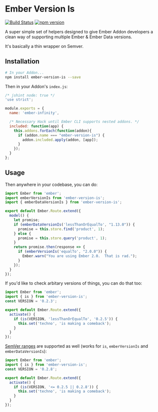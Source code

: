 # Ember Version Is

[![Build Status](https://travis-ci.org/hhff/ember-version-is.svg)](https://travis-ci.org/hhff/ember-version-is)
[![npm version](https://badge.fury.io/js/ember-version-is.svg)](http://badge.fury.io/js/ember-version-is)

A super simple set of helpers designed to give Ember Addon developers a clean way of supporting multiple
Ember & Ember Data versions.

It's basically a thin wrapper on Semver.

## Installation

```bash
# In your Addon...
npm install ember-version-is --save
```

Then in your Addon's `index.js`:

```js
/* jshint node: true */
'use strict';

module.exports = {
  name: 'ember-infinity',

  /* Necessary Hack until Ember CLI supports nested addons. */
  included: function(app) {
    this.addons.forEach(function(addon){
      if (addon.name === "ember-version-is") {
        addon.included.apply(addon, [app]);
      }
    });
  }
};
```

## Usage

Then anywhere in your codebase, you can do:

```js
import Ember from 'ember';
import emberVersionIs from 'ember-version-is';
import { emberDataVersionIs } from 'ember-version-is';

export default Ember.Route.extend({
  model() {
    let promise;
    if (emberDataVersionIs('lessThanOrEqualTo', "1.13.0")) {
      promise = this.store.find('product', 1); 
    } else {
      promise = this.store.query('product', 1);
    }
    return promise.then(response => {
      if (emberVersionIs('equalTo', "2.0.0")) {
        Ember.warn("You are using Ember 2.0.  That is rad.");
      }
    });
  }
});
```

If you'd like to check arbitary versions of things, you can do that too:

```js
import Ember from 'ember';
import { is } from 'ember-version-is';
const VERSION = '0.2.3';

export default Ember.Route.extend({
  activate() {
    if (is(VERSION, 'lessThanOrEqualTo', '0.2.5')) {
      this.set('techno', 'is making a comeback');
    }
  }
});
```

[SemVer ranges](https://github.com/npm/node-semver#ranges) are supported as
well (works for `is`, `emberVersionIs` and `emberDataVersionIs`):

```js
import Ember from 'ember';
import { is } from 'ember-version-is';
const VERSION = '0.2.8';

export default Ember.Route.extend({
  activate() {
    if (is(VERSION, '<= 0.2.5 || 0.2.8')) {
      this.set('techno', 'is making a comeback');
    }
  }
});
```
